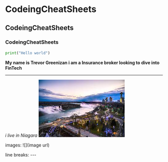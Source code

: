 # CodeingCheatSheets
## CodeingCheatSheets
### CodeingCheatSheets
```python
print("Hello world")
```
**My name is Trevor Greenizan i am a Insurance broker looking to dive into FinTech**
<hr />

*i live in Niagara*
![](https://github.com/TGreenizan/CodeingCheatSheets/blob/main/download.jpg?raw=true)

images: ![](image url)

line breaks: ---
